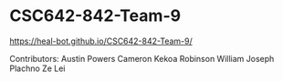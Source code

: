 # CSC642-842-Team-9

https://heal-bot.github.io/CSC642-842-Team-9/

Contributors:
Austin Powers
Cameron Kekoa Robinson
William Joseph Plachno
Ze Lei
